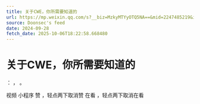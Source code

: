 ```yaml
---
title: 关于CWE，你所需要知道的
url: https://mp.weixin.qq.com/s?__biz=MzkyMTYyOTQ5NA==&mid=2247485219&idx=1&sn=95dd8485631a9b4d1044067cb7faa307
source: Doonsec's feed
date: 2024-09-28
fetch_date: 2025-10-06T18:22:58.668480
---
```


# 关于CWE，你所需要知道的

：
，
。

视频
小程序
赞
，轻点两下取消赞
在看
，轻点两下取消在看
